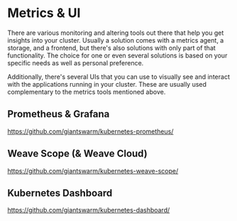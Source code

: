 # Metrics & UI
There are various monitoring and altering tools out there that help you get insights into your cluster. Usually a solution comes with a metrics agent, a storage, and a frontend, but there's also solutions with only part of that functionality. The choice for one or even several solutions is based on your specific needs as well as personal preference.

Additionally, there's several UIs that you can use to visually see and interact with the applications running in your cluster. These are usually used complementary to the metrics tools mentioned above.

## Prometheus & Grafana 

https://github.com/giantswarm/kubernetes-prometheus/

## Weave Scope (& Weave Cloud)

https://github.com/giantswarm/kubernetes-weave-scope/

## Kubernetes Dashboard

https://github.com/giantswarm/kubernetes-dashboard/